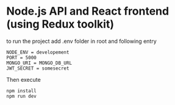 # Node.js API and React frontend (using Redux toolkit)

to run the project add .env folder in root and following entry

    NODE_ENV = developement
    PORT = 5000
    MONGO_URI = MONGO_DB_URL
    JWT_SECRET = somesecret

Then execute

    npm install
    npm run dev
